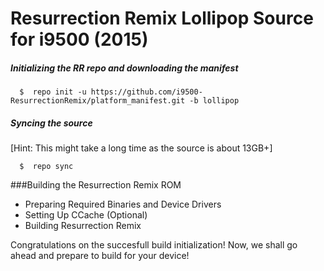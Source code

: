 Resurrection Remix Lollipop Source for i9500 (2015)
===================

##### Initializing the RR repo and downloading the manifest

      $  repo init -u https://github.com/i9500-ResurrectionRemix/platform_manifest.git -b lollipop

##### Syncing the source
[Hint: This might take a long time as the source is about 13GB+]

      $  repo sync

###Building the Resurrection Remix ROM
- Preparing Required Binaries and Device Drivers
- Setting Up CCache (Optional)
- Building Resurrection Remix

Congratulations on the succesfull build initialization! Now, we shall go ahead and prepare to build for your device!

